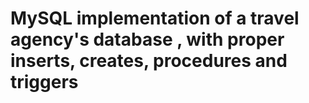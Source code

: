 # MySQL implementation of a travel agency's database , with proper inserts, creates, procedures and triggers
